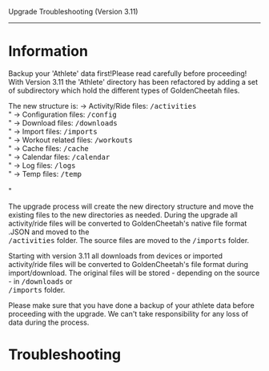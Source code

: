 Upgrade Troubleshooting (Version 3.11)
***

# Information

Backup your 'Athlete' data first!Please read carefully before proceeding! With Version 3.11 the 'Athlete' directory has been refactored by adding a set of subdirectory which hold the different types of GoldenCheetah files. 

The new structure is:
-> Activity/Ride files: <samp>/activities</samp><br>"
-> Configuration files: <samp>/config</samp><br>"
-> Download files: <samp>/downloads</samp><br>"
-> Import files: <samp>/imports</samp><br>"
-> Workout related files: <samp>/workouts</samp><br>"
-> Cache files: <samp>/cache</samp><br>"
-> Calendar files: <samp>/calendar</samp><br>"
-> Log files: <samp>/logs</samp><br>"
-> Temp files: <samp>/temp</samp><br><br>"

The upgrade process will create the new directory structure and move the existing files to the new directories as needed. During the upgrade all activity/ride files will be converted to GoldenCheetah's native file format .JSON and moved to the <br><samp>/activities</samp> folder. The source files are moved to the <samp>/imports</samp> folder.

Starting with version 3.11 all downloads from devices or imported activity/ride files will be converted to GoldenCheetah's file format during import/download. The original files will be stored - depending on the source -                     in <samp>/downloads</samp> or <br><samp>/imports</samp> folder.

Please make sure that you have done a backup of your athlete data before proceeding with the upgrade. We can't take responsibility for any loss of data during the process. 

# Troubleshooting


